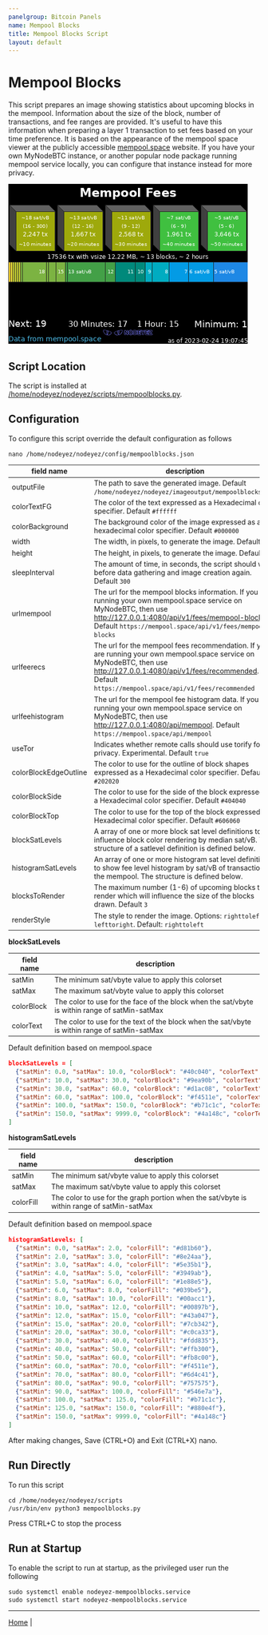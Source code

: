 ```yaml
---
panelgroup: Bitcoin Panels
name: Mempool Blocks
title: Mempool Blocks Script
layout: default
---
```


# Mempool Blocks

This script prepares an image showing statistics about upcoming blocks in the
mempool.  Information about the size of the block, number of transactions, and
fee ranges are provided. It's useful to have this information when preparing a
layer 1 transaction to set fees based on your time preference.  It is based on
the appearance of the mempool space viewer at the publicly accessible
[mempool.space](https://mempool.space) website.  If you have your own MyNodeBTC
instance, or another popular node package running mempool service locally, you
can configure that instance instead for more privacy.  

![sample image of mempool blocks](../images/mempoolblocks.png)

## Script Location

The script is installed at 
[/home/nodeyez/nodeyez/scripts/mempoolblocks.py](../scripts/mempoolblocks.py).

## Configuration

To configure this script override the default configuration as follows

```shell
nano /home/nodeyez/nodeyez/config/mempoolblocks.json
```

| field name | description |
| --- | --- |
| outputFile | The path to save the generated image. Default `/home/nodeyez/nodeyez/imageoutput/mempoolblocks.png` |
| colorTextFG | The color of the text expressed as a Hexadecimal color specifier. Default `#ffffff` |
| colorBackground | The background color of the image expressed as a hexadecimal color specifier. Default `#000000` |
| width | The width, in pixels, to generate the image. Default `480` |
| height | The height, in pixels, to generate the image. Default `320` |
| sleepInterval | The amount of time, in seconds, the script should wait before data gathering and image creation again. Default `300` |
| urlmempool | The url for the mempool blocks information. If you are running your own mempool.space service on MyNodeBTC, then use http://127.0.0.1:4080/api/v1/fees/mempool-blocks. Default `https://mempool.space/api/v1/fees/mempool-blocks` |
| urlfeerecs | The url for the mempool fees recommendation. If you are running your own mempool.space service on MyNodeBTC, then use http://127.0.0.1:4080/api/v1/fees/recommended. Default `https://mempool.space/api/v1/fees/recommended` |
| urlfeehistogram | The url for the mempool fee histogram data. If you are running your own mempool.space service on MyNodeBTC, then use http://127.0.0.1:4080/api/mempool. Default `https://mempool.space/api/mempool` |
| useTor | Indicates whether remote calls should use torify for privacy. Experimental. Default `true` |
| colorBlockEdgeOutline | The color to use for the outline of block shapes expressed as a Hexadecimal color specifier. Default `#202020` |
| colorBlockSide | The color to use for the side of the block expressed as a Hexadecimal color specifier. Default `#404040` |
| colorBlockTop | The color to use for the top of the block expressed as a Hexadecimal color specifier. Default `#606060` |
| blockSatLevels | A array of one or more block sat level definitions to influence block color rendering by median sat/vB. The structure of a satlevel definition is defined below. |
| histogramSatLevels | An array of one or more histogram sat level definitions to show fee level histogram by sat/vB of transactions in the mempool. The structure is defined below. |
| blocksToRender | The maximum number (1-6) of upcoming blocks to render which will influence the size of the blocks drawn. Default `3` |
| renderStyle | The style to render the image. Options: `righttoleft`, `lefttoright`. Default: `righttoleft` |

__blockSatLevels__

| field name | description |
| --- | --- |
| satMin | The minimum sat/vbyte value to apply this colorset |
| satMax | The maximum sat/vbyte value to apply this colorset |
| colorBlock | The color to use for the face of the block when the sat/vbyte is within range of satMin-satMax |
| colorText | The color to use for the text of the block when the sat/vbyte is within range of satMin-satMax |

Default definition based on mempool.space

```json
blockSatLevels = [
  {"satMin": 0.0, "satMax": 10.0, "colorBlock": "#40c040", "colorText": "#ffffff"},
  {"satMin": 10.0, "satMax": 30.0, "colorBlock": "#9ea90b", "colorText": "#ffffff"},
  {"satMin": 30.0, "satMax": 60.0, "colorBlock": "#d1ac08", "colorText": "#ffffff"},
  {"satMin": 60.0, "satMax": 100.0, "colorBlock": "#f4511e", "colorText": "#ffffff"},
  {"satMin": 100.0, "satMax": 150.0, "colorBlock": "#b71c1c", "colorText": "#ffffff"},
  {"satMin": 150.0, "satMax": 9999.0, "colorBlock": "#4a148c", "colorText": "#ffffff"}
]
```

__histogramSatLevels__

| field name | description |
| --- | --- |
| satMin | The minimum sat/vbyte value to apply this colorset |
| satMax | The maximum sat/vbyte value to apply this colorset |
| colorFill | The color to use for the graph portion when the sat/vbyte is within range of satMin-satMax |

Default definition based on mempool.space

```json
histogramSatLevels: [
  {"satMin": 0.0, "satMax": 2.0, "colorFill": "#d81b60"},
  {"satMin": 2.0, "satMax": 3.0, "colorFill": "#8e24aa"},
  {"satMin": 3.0, "satMax": 4.0, "colorFill": "#5e35b1"},
  {"satMin": 4.0, "satMax": 5.0, "colorFill": "#3949ab"},
  {"satMin": 5.0, "satMax": 6.0, "colorFill": "#1e88e5"},
  {"satMin": 6.0, "satMax": 8.0, "colorFill": "#039be5"},
  {"satMin": 8.0, "satMax": 10.0, "colorFill": "#00acc1"},
  {"satMin": 10.0, "satMax": 12.0, "colorFill": "#00897b"},
  {"satMin": 12.0, "satMax": 15.0, "colorFill": "#43a047"},
  {"satMin": 15.0, "satMax": 20.0, "colorFill": "#7cb342"},
  {"satMin": 20.0, "satMax": 30.0, "colorFill": "#c0ca33"},
  {"satMin": 30.0, "satMax": 40.0, "colorFill": "#fdd835"},
  {"satMin": 40.0, "satMax": 50.0, "colorFill": "#ffb300"},
  {"satMin": 50.0, "satMax": 60.0, "colorFill": "#fb8c00"},
  {"satMin": 60.0, "satMax": 70.0, "colorFill": "#f4511e"},
  {"satMin": 70.0, "satMax": 80.0, "colorFill": "#6d4c41"},
  {"satMin": 80.0, "satMax": 90.0, "colorFill": "#757575"},
  {"satMin": 90.0, "satMax": 100.0, "colorFill": "#546e7a"},
  {"satMin": 100.0, "satMax": 125.0, "colorFill": "#b71c1c"},
  {"satMin": 125.0, "satMax": 150.0, "colorFill": "#880e4f"},
  {"satMin": 150.0, "satMax": 9999.0, "colorFill": "#4a148c"}
]
```

After making changes, Save (CTRL+O) and Exit (CTRL+X) nano.

## Run Directly

To run this script

```shell
cd /home/nodeyez/nodeyez/scripts
/usr/bin/env python3 mempoolblocks.py
```

Press CTRL+C to stop the process

## Run at Startup

To enable the script to run at startup, as the privileged user run the following

```shell
sudo systemctl enable nodeyez-mempoolblocks.service
sudo systemctl start nodeyez-mempoolblocks.service
```

---

[Home](../) | 

